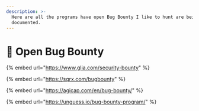 ```yaml
---
description: >-
  Here are all the programs have open Bug Bounty I like to hunt are being
  documented.
---
```


# 🐜 Open Bug Bounty

{% embed url="https://www.glia.com/security-bounty" %}

{% embed url="https://sqrx.com/bugbounty" %}

{% embed url="https://agicap.com/en/bug-bounty/" %}

{% embed url="https://unguess.io/bug-bounty-program/" %}
